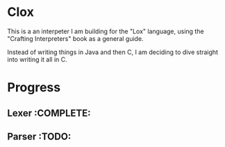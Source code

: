 # Clox

This is a an interpeter I am building for the "Lox" language, using the "Crafting Interpreters" book as a general guide.

Instead of writing things in Java and then C, I am deciding to dive straight into writing it all in C.

# Progress

## Lexer :COMPLETE:

## Parser :TODO:
